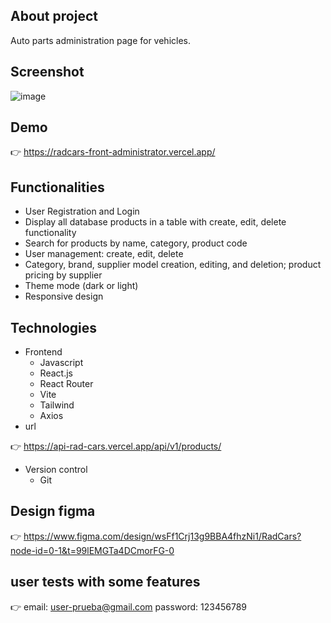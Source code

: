 ## About project

Auto parts administration page for vehicles.

## Screenshot

![image](https://github.com/ingridCamachoU/radcars-front-administrator/blob/main/flayer.svg)

## Demo

👉 https://radcars-front-administrator.vercel.app/

## Functionalities

- User Registration and Login
- Display all database products in a table with create, edit, delete functionality
- Search for products by name, category, product code
- User management: create, edit, delete
- Category, brand, supplier model creation, editing, and deletion; product pricing by supplier
- Theme mode (dark or light)
- Responsive design

## Technologies

-   Frontend
    -   Javascript
    -   React.js
    -   React Router
    -   Vite
    -   Tailwind
    -   Axios
-   url

👉 https://api-rad-cars.vercel.app/api/v1/products/

-   Version control
    -   Git

## Design figma

👉 https://www.figma.com/design/wsFf1Crj13g9BBA4fhzNi1/RadCars?node-id=0-1&t=99lEMGTa4DCmorFG-0


## user tests with some features

👉  email: user-prueba@gmail.com
    password: 123456789